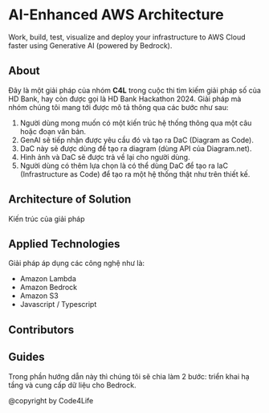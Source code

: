 # AI-Enhanced AWS Architecture
Work, build, test, visualize and deploy your infrastructure to AWS Cloud faster using Generative AI (powered by Bedrock).

## About
Đây là một giải pháp của nhóm **C4L** trong cuộc thi tìm kiếm giải pháp số của HD Bank, hay còn được gọi là HD Bank Hackathon 2024. Giải pháp mà nhóm chúng tôi mang tới được mô tả thông qua các bước như sau:
1. Người dùng mong muốn có một kiến trúc hệ thống thông qua một câu hoặc đoạn văn bản.
2. GenAI sẽ tiếp nhận được yêu cầu đó và tạo ra DaC (Diagram as Code).
3. DaC này sẽ được dùng để tạo ra diagram (dùng API của Diagram.net).
4. Hình ảnh và DaC sẽ được trả về lại cho người dùng.
5. Người dùng có thêm lựa chọn là có thể dùng DaC để tạo ra IaC (Infrastructure as Code) để tạo ra một hệ thống thật như trên thiết kế.

## Architecture of Solution
Kiến trúc của giải pháp

## Applied Technologies
Giải pháp áp dụng các công nghệ như là:
- Amazon Lambda
- Amazon Bedrock
- Amazon S3
- Javascript / Typescript

## Contributors

## Guides
Trong phần hướng dẫn này thì chúng tôi sẽ chia làm 2 bước: triển khai hạ tầng và cung cấp dữ liệu cho Bedrock.

@copyright by Code4Life